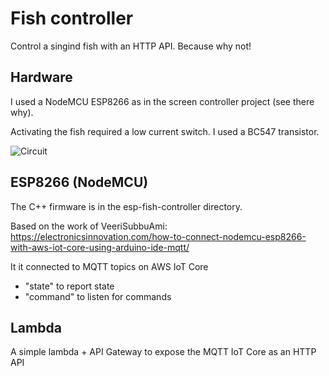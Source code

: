 # Fish controller

Control a singind fish with an HTTP API. Because why not!

## Hardware

I used a NodeMCU ESP8266 as in the screen controller project (see there why).

Activating the fish required a low current switch. I used a BC547 transistor.

![Circuit](https://imagizer.imageshack.com/v2/400x220q90/r/924/r3D0oD.png)


## ESP8266 (NodeMCU)

The C++ firmware is in the esp-fish-controller directory.

Based on the work of VeeriSubbuAmi: 
https://electronicsinnovation.com/how-to-connect-nodemcu-esp8266-with-aws-iot-core-using-arduino-ide-mqtt/

It it connected to MQTT topics on AWS IoT Core
- "state" to report state
- "command" to listen for commands

## Lambda

A simple lambda + API Gateway to expose the MQTT IoT Core as an HTTP API
